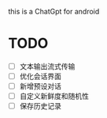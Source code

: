 this is a ChatGpt for android
# TODO
- [ ] 文本输出流式传输
- [ ] 优化会话界面
- [ ] 新增预设对话
- [ ] 自定义新鲜度和随机性
- [ ] 保存历史记录
